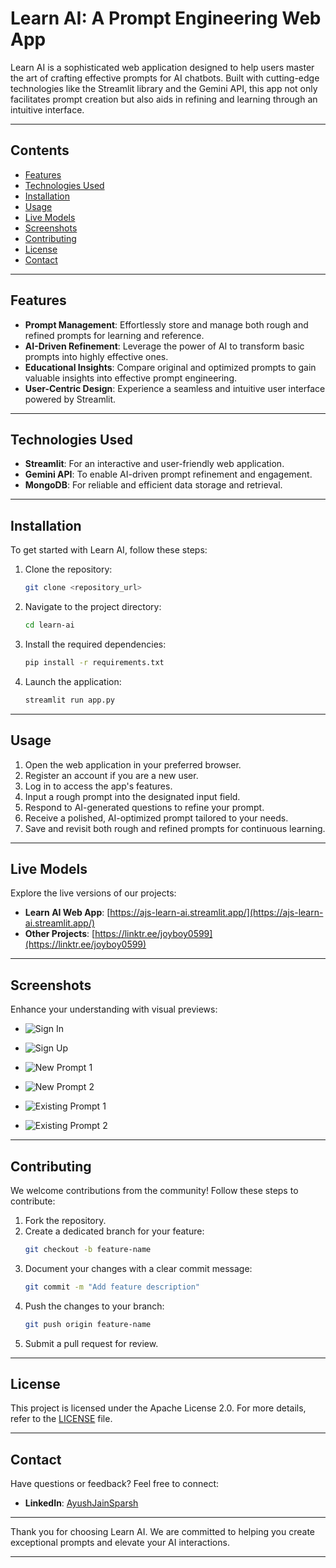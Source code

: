 # Learn AI: A Prompt Engineering Web App

Learn AI is a sophisticated web application designed to help users master the art of crafting effective prompts for AI chatbots. 
Built with cutting-edge technologies like the Streamlit library and the Gemini API, this app not only facilitates prompt creation 
but also aids in refining and learning through an intuitive interface.

---

## Contents
- [Features](#features)
- [Technologies Used](#technologies-used)
- [Installation](#installation)
- [Usage](#usage)
- [Live Models](#live-models)
- [Screenshots](#screenshots)
- [Contributing](#contributing)
- [License](#license)
- [Contact](#contact)

---

## Features
- **Prompt Management**: Effortlessly store and manage both rough and refined prompts for learning and reference.
- **AI-Driven Refinement**: Leverage the power of AI to transform basic prompts into highly effective ones.
- **Educational Insights**: Compare original and optimized prompts to gain valuable insights into effective prompt engineering.
- **User-Centric Design**: Experience a seamless and intuitive user interface powered by Streamlit.

---

## Technologies Used
- **Streamlit**: For an interactive and user-friendly web application.
- **Gemini API**: To enable AI-driven prompt refinement and engagement.
- **MongoDB**: For reliable and efficient data storage and retrieval.

---

## Installation
To get started with Learn AI, follow these steps:

1. Clone the repository:
   ```bash
   git clone <repository_url>
   ```
2. Navigate to the project directory:
   ```bash
   cd learn-ai
   ```
3. Install the required dependencies:
   ```bash
   pip install -r requirements.txt
   ```
4. Launch the application:
   ```bash
   streamlit run app.py
   ```

---

## Usage
1. Open the web application in your preferred browser.
2. Register an account if you are a new user.
3. Log in to access the app's features.
4. Input a rough prompt into the designated input field.
5. Respond to AI-generated questions to refine your prompt.
6. Receive a polished, AI-optimized prompt tailored to your needs.
7. Save and revisit both rough and refined prompts for continuous learning.

---

## Live Models
Explore the live versions of our projects:
- **Learn AI Web App**: [https://ajs-learn-ai.streamlit.app/](https://ajs-learn-ai.streamlit.app/)
- **Other Projects**: [https://linktr.ee/joyboy0599](https://linktr.ee/joyboy0599)

---

## Screenshots
Enhance your understanding with visual previews:
- ![Sign In](Gallery/signin.png)

- ![Sign Up](Gallery/signup.png)

- ![New Prompt 1](Gallery/new-prompt-1.png)

- ![New Prompt 2](Gallery/new-prompt-2.png)

- ![Existing Prompt 1](Gallery/existing-prompt-1.png)

- ![Existing Prompt 2](Gallery/existing-prompt-2.png)

---

## Contributing
We welcome contributions from the community! Follow these steps to contribute:

1. Fork the repository.
2. Create a dedicated branch for your feature:
   ```bash
   git checkout -b feature-name
   ```
3. Document your changes with a clear commit message:
   ```bash
   git commit -m "Add feature description"
   ```
4. Push the changes to your branch:
   ```bash
   git push origin feature-name
   ```
5. Submit a pull request for review.

---

## License
This project is licensed under the Apache License 2.0. For more details, refer to the [LICENSE](LICENSE/) file.

---

## Contact
Have questions or feedback? Feel free to connect:
- **LinkedIn**: [AyushJainSparsh](http://www.linkedin.com/in/ayushjainsparsh)

---

Thank you for choosing Learn AI. We are committed to helping you create exceptional prompts and elevate your AI interactions.

---